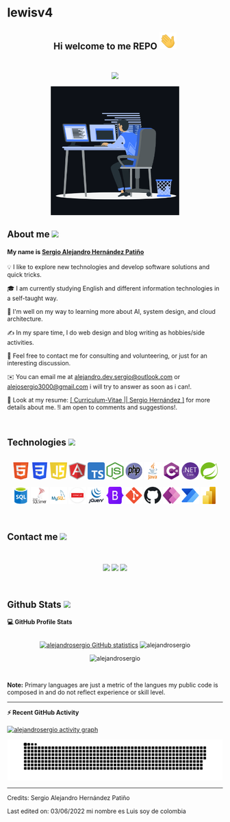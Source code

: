 # lewisv4
<div align="center">
  <h2> Hi welcome to me REPO <img src="./img/Hi.gif" width="40"></h2>
</div>
<br>
<p align="center">
  <a>
    <img src="https://media2.giphy.com/media/1dNmf1azumx3gyNnKZ/giphy.gif?cid=ecf05e47hsbq1buv0cfvavdbjmpumwjaqasrhxcdx9gmb2u5&rid=giphy.gif&ct=g"></a>
</p>

<p align="center">
  <img  src="./img/animation_dev.gif" alt="Sergio-Hernández" width="300"/>
</p>

<div>
  <h2>About me
    <img src = "https://media.giphy.com/media/UttRtwUfRuvnHre7aF/giphy.gif?cid=ecf05e47a0n3gi1bfqntqmob8g9aid1oyj2wr3ds3mg700bl&rid=giphy.gif" width = 65> 
  </h2>
</div>

<h4>My name is <a href="https://alejandrosergio.github.io/Curriculum-Vitae-En/" target="_BLANK">Sergio Alejandro Hernández Patiño</a></h4>

<p>💡 I like to explore new technologies and develop software solutions and quick tricks.</p>

<p>🎓 I am currently studying English and different information technologies in a self-taught way.</p>

<p>🌱 I'm well on my way to learning more about AI, system design, and cloud architecture.</p>

<p>✍️ In my spare time, I do web design and blog writing as hobbies/side activities.</p>

<p>💬 Feel free to contact me for consulting and volunteering, or just for an interesting discussion.</p>

<p>✉️ You can email me at
<a href="mailto:alejandro.dev.sergio@outlook.com" target="_BLANK">alejandro.dev.sergio@outlook.com</a> or <a href="mailto:alejosergio3000@gmail.com" target="_BLANK">alejosergio3000@gmail.com</a> i will try to answer as soon as i can!.</p>

<p>📄 Look at my resume: <a href="https://alejandrosergio.github.io/Curriculum-Vitae-En/" target="_BLANK">[ Curriculum-Vitae || Sergio Hernández ]</a> for more details about me. !I am open to comments and suggestions!.</p>
<br>
<div align="right">
</div>
<h2> Technologies 
<img src="https://media2.giphy.com/media/QssGEmpkyEOhBCb7e1/giphy.gif?cid=ecf05e47a0n3gi1bfqntqmob8g9aid1oyj2wr3ds3mg700bl&rid=giphy.gif" width = 32 /> 
</h2>
<div style="display: inline_block" align="center"><br>
<img align="center" title="HTML5" alt="sergio-HTML" height="40" width="40" src="./img/HTML.svg.png">
<img align="center" title="CSS3" alt="sergio-CSS3" height="40" width="40" src="./img/CSS3.svg.png">
<img align="center" title="JavaScript" alt="sergio-JavaScript" height="40" width="40" src="./img/javascript.svg">
<img align="center" title="Angular" alt="sergio-Angular" height="40" width="40" src="./img/Angular.svg">
<img align="center" title="TypeScript" alt="sergio-TypeScript" height="40" width="40" src="./img/Typescript.svg.png">
<img align="center" title="NodeJS" alt="sergio-NodeJS" height="40" width="40" src="./img/nodejs.png">
<img align="center" title="PHP" alt="sergio-PHP" height="40" width="40" src="./img/PHP.svg">
<img align="center" title="JAVA" alt="sergio-JAVA" height="40" width="40" src="./img/java.svg">
<img align="center" title="C#" alt="sergio-C#" height="40" width="40" src="./img/cshr.svg">
<img align="center" title=".NET" alt="sergio-.NET" height="40" width="40" src="./img//NET.svg.png">
<img align="center" title="Spring" alt="sergio-Spring" height="40" width="40" src="./img/spring.png">
  <br/><br/>
<img align="center" title="SQL" alt="sergio-SQL" height="40" width="40" src="./img//sql.png">
<img align="center" title="SQL Server" alt="sergio-SQL Server" height="40" width="40" src="./img/microsoft-sql-server.svg">
<img align="center" title="MySQL" alt="sergio-MySQL" height="40" width="40" src="./img/MySQL.png">
<img align="center" title="Oracle" alt="sergio-Oracle" height="40" width="40" src="./img/oracle.png">
<img align="center" title="JQuery" alt="sergio-JQuery" height="40" width="40" src="./img/jquery.png">
<img align="center" title="Bootstrap" alt="sergio-Bootstrap" height="40" width="40" src="./img/Bootstrap.svg.png">
<img align="center" title="GIT" alt="sergio-GIT" height="40" width="40" src="./img/Git.svg.png">
<img align="center" title="GitHub" alt="sergio-GitHub" height="40" width="40" src="./img/github.svg">
<img align="center" title="PowerApps" alt="sergio-PowerApps" height="40" width="40" src="./img/Microsoft_Power_Apps.png">
<img align="center" title="PowerAutomate" alt="sergio-PowerAutomate" height="40" width="40" src="./img/Microsoft_Power_Automate.png">
<img align="center" title="PowerBI" alt="sergio-PowerBI" height="40" width="40" src="./img/Power_BI_Logo.svg.png">
</div>
<br/>
<br>
<h2> Contact me
<img src="https://media.giphy.com/media/NHGNNltlYAHO9bbWLb/giphy.gif?cid=ecf05e47a0n3gi1bfqntqmob8g9aid1oyj2wr3ds3mg700bl&rid=giphy.gif" width = 32> 
</h2>
</div>
<br>
<br>
<div align="center">
<a href = "mailto:alejandro.dev.sergio@outlook.com"><img src="https://img.shields.io/badge/-Outlook-%230077B5?style=for-the-badge&logo=gmail&logoColor=white" target="_blank"></a>
<a href = "mailto:alejosergio3000@gmail.com"><img src="https://img.shields.io/badge/-Gmail-%23333?style=for-the-badge&logo=gmail&logoColor=blues" target="_blank"></a>
<a href="https://www.linkedin.com/in/sergio-alejandro-hern%C3%A1ndez-pati%C3%B1o-153a3a1b3/" target="_blank"><img src="https://img.shields.io/badge/-LinkedIn-%230077B5?style=for-the-badge&logo=linkedin&logoColor=white" target="_blank"></a> 
</div>
<br>
<br>
<div>
  <h2>Github Stats
    <img src = "https://media.giphy.com/media/RVWSqOsgDAq0W3051o/giphy.gif?cid=ecf05e47a0n3gi1bfqntqmob8g9aid1oyj2wr3ds3mg700bl&rid=giphy.gif" width = 50> 
  </h2>
</div>
<summary><b>💻 GitHub Profile Stats</b></summary>
<br/>
<p align="center">
 <a href="https://github.com/anuraghazra/github-readme-stats"><img alt="alejandrosergio GitHub statistics" src="https://github-readme-stats.vercel.app/api?username=alejandrosergio&show_icons=true&count_private=true&theme=algolia" height="200px"/></a>
<img src="https://github-readme-stats.vercel.app/api/top-langs?username=alejandrosergio&langs_count=10&show_icons=true&locale=en&layout=compact&theme=algolia" alt="alejandrosergio" height="200px"/>
<br/>
<p align="center"><img src="https://github-readme-streak-stats.herokuapp.com/?user=alejandrosergio&theme=algolia" alt="alejandrosergio" /></p>
<br/>
  
<b>Note:</b> Primary languages are just a metric of the langues my public code is composed in and do not reflect experience or skill level.
</p>

----

<summary><b>⚡ Recent GitHub Activity</b></summary>
<br/>
<a href="https://github.com/7oSkaaa"><img alt="alejandrosergio activity graph" src="https://activity-graph.herokuapp.com/graph?username=alejandrosergio&custom_title=alejandrosergio%20Contribution%20Graphic&theme=react-dark" /></a>
<br/>


![Snake animation](https://github.com/alejandrosergio/alejandrosergio/blob/main/img/github-contribution-grid-snake.svg)

-----
Credits: Sergio Alejandro Hernández Patiño

Last edited on: 03/06/2022
mi nombre es Luis soy de colombia
